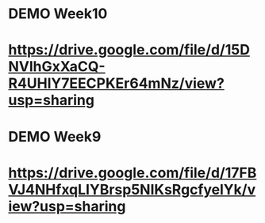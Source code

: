 # DEMO Week10
# https://drive.google.com/file/d/15DNVlhGxXaCQ-R4UHlY7EECPKEr64mNz/view?usp=sharing
# DEMO Week9 
# https://drive.google.com/file/d/17FBVJ4NHfxqLIYBrsp5NIKsRgcfyelYk/view?usp=sharing
